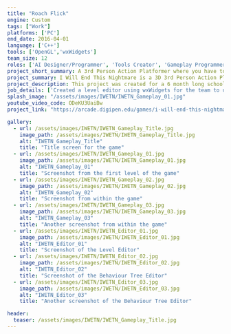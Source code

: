 ```yaml
---
title: "Roach Flick"
engine: Custom
tags: ["Work"]
platforms: ['PC']
end_date: 2016-04-01
language: ['C++']
tools: ['OpenGL','wxWidgets']
team_size: 12
roles: ['AI Designer/Programmer', 'Tools Creator', 'Gameplay Programmer']
project_short_summary: A 3rd Person Action Platformer where you have to beat off enemies by casting attacks and traverse through a dreamscape to end the character's nightmare.
project_summary: I Will End This Nightmare is a 3D 3rd Person Action Platformer where you play as a girl trapped in the dream world. In order to escape, you must make use of your ability to cast spells by playing notes in the correct order, and ring all of the bells in the level, without getting defeated by the nightmares in the world.
project_description: This project was created for a 6 month long school project. We managed to make our own custom engine using OpenGL and C++, along with our own Level Editor and Behaviour Tree Editor using wxWidgets.
job_details: ['Created a level editor using wxWidgets for the team to use to create, save, and load levels, along with creating objects in the world and modifying them.', 'Created a Behaviour Tree editor using wxWidgets for the team to use, which was used to create cutscenes, enemy behaviours, and gameplay elements.', 'Designed all enemies in the game, along with the miniboss and boss.', ' Implemented most of the enemies in the game, including the miniboss and boss.', 'Implemented Flocking behaviour, and added extra modifications to it to allow it to have a leader in the flock, and not to merge with other flocks. (This was used for one of the main enemies in our game)', 'Implemented the "song" system (in which players chain together a set of keys to cause attacks to happen)']
splash_image: "/assets/images/IWETN/IWETN_Gameplay_01.jpg"
youtube_video_code: ODeKU3UaiBw
project_link: "https://arcade.digipen.edu/games/i-will-end-this-nightmare"

gallery:
  - url: /assets/images/IWETN/IWETN_Gameplay_Title.jpg
    image_path: /assets/images/IWETN/IWETN_Gameplay_Title.jpg
    alt: "IWETN_Gameplay_Title"
    title: "Title screen for the game"
  - url: /assets/images/IWETN/IWETN_Gameplay_01.jpg
    image_path: /assets/images/IWETN/IWETN_Gameplay_01.jpg
    alt: "IWETN_Gameplay_01"
    title: "Screenshot from the first level of the game"
  - url: /assets/images/IWETN/IWETN_Gameplay_02.jpg
    image_path: /assets/images/IWETN/IWETN_Gameplay_02.jpg
    alt: "IWETN_Gameplay_02"
    title: "Screenshot from within the game"
  - url: /assets/images/IWETN/IWETN_Gameplay_03.jpg
    image_path: /assets/images/IWETN/IWETN_Gameplay_03.jpg
    alt: "IWETN_Gameplay_03"
    title: "Another screenshot from within the game"
  - url: /assets/images/IWETN/IWETN_Editor_01.jpg
    image_path: /assets/images/IWETN/IWETN_Editor_01.jpg
    alt: "IWETN_Editor_01"
    title: "Screenshot of the Level Editor"
  - url: /assets/images/IWETN/IWETN_Editor_02.jpg
    image_path: /assets/images/IWETN/IWETN_Editor_02.jpg
    alt: "IWETN_Editor_02"
    title: "Screenshot of the Behaviour Tree Editor"
  - url: /assets/images/IWETN/IWETN_Editor_03.jpg
    image_path: /assets/images/IWETN/IWETN_Editor_03.jpg
    alt: "IWETN_Editor_03"
    title: "Another screenshot of the Behaviour Tree Editor"

header:
  teaser: /assets/images/IWETN/IWETN_Gameplay_Title.jpg
---
```

